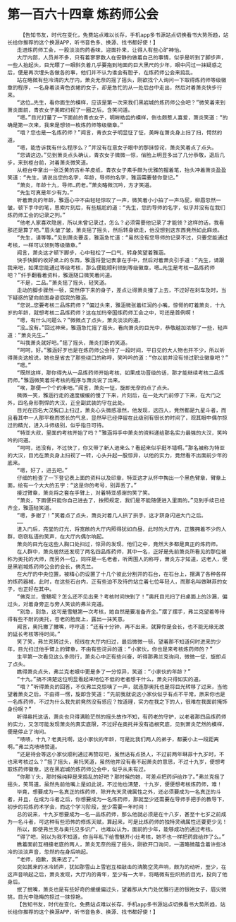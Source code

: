 # 第一百六十四章 炼药师公会
        【告知书友，时代在变化，免费站点难以长存，手机app多书源站点切换看书大势所趋，站长给你推荐的这个换源APP，听书音色多、换源、找书都好使！】
       走进炼药师工会，一股淡淡的药香味，迎面扑来，让得人有些心旷神怡。
       大厅内部，人员并不多，只有着寥寥数人在安静的做着自己的事情，似乎是听到了脚步声，一些人抬起头，目光瞟了一眼斜负着几乎要拖到地面的巨大黑尺的少年，眼中闪过一抹疑惑之后，便是再次埋头各做各的事，他们并不认为谁会有胆子，在炼药师公会来捣乱。
       站在略微有些冷清的大厅内，萧炎无奈的摇了摇头，刚欲找个人询问一下取得炼药师等级徽章的程序，一名身着淡青色衣裙的女子，却是急忙的从一处后台中走出，然后对着萧炎快步行来。
       “这位…先生，看你面生的模样，应该是第一次来我们黑岩城的炼药师公会吧？”微笑着来到萧炎面前，青衣女子美眸扫视了一圈之后，含笑问道。
       “嗯。”目光打量了一下面前的青衣女子，明眸皓齿的模样，倒也颇惹人喜爱，萧炎笑道：“的确是第一次来，我来是想领一枚炼药师等级徽章。”
       “哦？您也是一名炼药师？”闻言，青衣女子明显怔了怔，美眸在萧炎身上扫了扫，愕然的道。
       “嗯，能告诉我有什么程序么？”并没有在意女子眼中的那抹惊诧，萧炎笑着点了点头。
       “您请这边。”见到萧炎点头确认，青衣女子微微一惊，俏脸上明显多出了几分恭敬，退后几步，来到柜台前，对着萧炎微笑道。
       从柜台中拿出一张泛黄的古朴羊皮纸，青衣女子素手颇为优雅的握着笔，抬头冲着萧炎盈盈笑道：“先生，请说出您的名字，年龄，导师的名字，雅涵需要替你登记。”
       “萧炎，年龄十九，导师…药老。”萧炎略微沉吟，方才笑道。
       “先生可真是年少有为。”
       听着萧炎的年龄，雅涵心中不由轻轻惊叹了一声，微笑着小小拍了一声马屁，柳眉忽然一皱，顿下手中的笔，思索片刻后，有些尴尬的道：“先生，您的导师的名字，似乎并没有在我们炼药师工会的记录之列。”
       “他老人家喜欢隐居，所以未曾记录过，怎么？必须需要他记录了才能领？这样的话，我看那还是算了吧。”眉头皱了皱，萧炎摇了摇头，然后转身欲走，他没想到这东西竟然如此麻烦。
       “先生，请等等。”见到萧炎要走，雅涵急忙道：“虽然没有您导师的记录不过，只要您能通过考核，一样可以领到等级徽章。”
       闻言，萧炎这才顿下脚步，心中轻松了一口气，转身笑望着雅涵。
       快手快脚的收好桌上的东西，雅涵将登记表拿在手中，然后对着萧炎引手道：“先生，请跟我来吧，如果您能通过等级考核，那么便能顺利领到等级徽章，嗯…先生是考核一品炼药师吧？”纤手翻看着资料，雅涵随口微笑着问道。
       “不是，二品。”萧炎摇了摇头，轻笑道。
       走动的脚步骤然一顿，突然停下来的身子，差点让得萧炎撞了上去，不过好在刹车及时，当下疑惑的望向前面身姿窈窕的雅涵。
       “您说…您要考核二品炼药师？”偏过头来，雅涵微张着红润的小嘴，惊愕的盯着萧炎，十九岁的年龄，就想考核二品炼药师？这在加玛帝国炼药师工会之中，可还是首例啊！
       “嗯，有什么问题么？”微微点了点头，萧炎淡淡的道。
       “没…没有。”回过神来，雅涵急忙摇了摇头，看向萧炎的目光中，恭敬越加浓郁了一些，轻声道：“萧炎先生…”
       “叫我萧炎就好吧。”摇了摇头，萧炎打断的笑道。
       “呵呵，好。”雅涵好歹也是在炼药师公会待了一段时间，平日见的大人物也并不少，所以听得萧炎这般说，她也是省去了那些绕口的称呼，笑吟吟的道：“你以前并没有领过职业徽章吧？”
       “嗯。”
       “既然这样，那你得先从一品炼药师开始考核，如果成功晋级的话，那才能继续考核二品炼药师。”雅涵微笑着将考核的程序与萧炎说了出来。
       “唉，那便一个个的来吧。”闻言，萧炎一怔，旋即无奈的点了点头。
       微微一笑，雅涵行走的速度缓缓的慢了下来，片刻后，在一处大门前停了下来，在大门之外，四名身形剽悍的大汉，正全副武装的守在此处。
       目光在四名大汉胸口上扫过，萧炎心头微感凛然，他发现，这四人，竟然都是九星斗者，而且看其中一人那平稳而悠长的气息，显然早已经停留在此级别有很长的时间了，观其眼中偶尔掠过的精光，进入斗师级别，似乎指日可待。
       “特亚大叔，里面的考核开始了吗？”雅涵将手中萧炎的资料递给那名实力最强的大汉，笑吟吟的问道。
       “呵呵，还没有，不过快了，你又带了新人进来么？看起来似乎挺不错啊。”那名被称为特亚的大汉，目光在萧炎身上扫视了一转，心头升起一股惊异，以他的实力，竟然看不出面前少年的底来。
       “嗯，好了，进去吧。”
       仔细的检查了一下登记表上面的资料以及印章，特亚这才从怀中掏出一个黑色臂章，臂章上面，绘有一个大大的五字：“这是你的考号，别弄丢了。”
       接过臂章，萧炎将之套在手臂上，对着特亚感谢的笑了笑。
       “萧炎，下面便只能你自己进去了，按照规定，我们是不能随便进入里面的。”见到手续已经齐全，雅涵轻笑道。
       “嗯，多谢了！”笑着点了点头，萧炎对着几人拱了拱手，这才跻身闪进大门之后。
       ……
       进入门后，亮堂的灯光，将宽敞的大厅内照得犹如白昼，此时的大厅内，正簇拥着不少的人群，窃窃私语的笑声，在大厅内偶尔响起。
       萧炎的目光在这些人胸口处扫过，惊异的发现，他们之中，竟然大多都是真正的炼药师。
       在人群中，萧炎居然还发现了两名四品炼药师，其中一名，正好是先前萧炎所看见的那位被称为奥托的大师，而另外一位，同样是一名老者，听周围人的称呼，萧炎方才知道，这老人，便是黑岩城炼药师公会的会长，佛克兰。
       在大厅的中央位置，被精心的设置了十几个彼此分割开的石台，在石台上，摆满了各种各样的炼药器械，此时，在这些石台内，正有些迫不及待的站立着七位年轻人，而那名叫做琳菲的女子，也正好在其中。
       “佛克兰，雪魅呢？怎么还不见出来？考核时间快到了！”奥托目光扫了扫桌面上的沙漏，偏过头，对着身旁正与旁人笑谈的弗兰克道。
       “别急，别急，这可是雪魅第一次考核，她自然是要准备齐全。”摆了摆手，弗兰克望着等待得有些不耐的奥托，苍老的脸庞上，露出一抹笑意。
       闻言，奥托撇了撇嘴，哼哼道：“还有十分钟，再不出来，就算你是会长，也不能无缘无故的延长考核等待时间。”
       笑了笑，弗兰克转过头，视线在大厅内扫过，最后微微一顿，望着那不知道何时进来的少年，目光扫过他手臂上的臂章，不由有些诧异的道：“小家伙，你也是来考核炼药师的？”
       生平第一次看见这么多同行，萧炎心中正有些兴奋，听得那弗兰克询问，微微一怔，旋即点了点头。
       瞧得萧炎点头，弗兰克老眼中更是多了一分惊异，笑道：“小家伙的年龄？”
       “十九。”搞不清楚这位明显看起来地位不低的老者想干什么，萧炎只得如实的道。
       “哦？”听得萧炎的回答，不仅弗兰克惊咦了一声，就连那奥托也是将目光转移了过来，当他望着萧炎之后，不由得一愣，旋即含笑道：“先前我就说这小家伙似乎有点不平常，原来你也是一名炼药师，不过为什么我先前竟然没有感应？按道理，实力在我之下的人，很难在我面前掩饰身份啊？”
       听得奥托这话，萧炎也只得满脸茫然的摇头故作不知，有药老的守护，以老者那四品炼药师的实力，又怎可能发现萧炎的真实底限，不过好在奥托并没有追根究底，见到萧炎茫然的模样，便是停止了询问。
       “啧啧，十九？老奥托啊，这小家伙的年龄，可是比我们两人的弟子，都要小上一段距离啊。”弗兰克啧啧赞道。
       “还是待会等这小家伙顺利通过再赞叹吧，虽然话有点损人，不过前两年琳菲十九岁时，不也来考核过么？”摇了摇头，奥托笑道，虽然他并没有看不起萧炎的意思，不过十九岁，便想考取炼药师徽章，这在黑岩城的炼药师公会中，似乎从未有过。
       “你那丫头，那时候纯粹是来捣乱的好吧？那时候的她，可差点把药炉给炸了。”弗兰克摇了摇头，笑骂道，虽然先前他嘴上是如此说，不过他也清楚，十九岁，便便想考核炼药师，难！
       毕竟，想要成为一名真正的炼药师，除开先天灵魂属性之外，还必须要成为一名真正的斗者，并且，在成为斗者之后，你想要成为一名炼药师，那就至少还需要在导师手把手的教导下，初步的将炼药术学会，而这个学习阶段，至少需要一年时间！
       总的说来，十九岁想要成为一名一品炼药师，那么他就必须是在十八岁，甚至十七岁之前成为一名斗者，可这种有些恐怖的修炼天赋，算起来，可是比炼药师的独特灵魂属性还要更少见！
       所以，即使弗兰克与奥托见多识广，也难以认为，面前的少年，能够成功的通过考核。
       “得了吧，别以为我不知道，你当年私下给雪魅开小灶考核，她不也一样把药鼎给炸了么。”
       瞧着面前互相接老底的两人，萧炎无奈的摇了摇头，刚欲开口询问，一道略微蕴含着许些冰冷的淡淡声音，忽然的在身后响起。
       “老师，抱歉，我来迟了。”
       突如其来的冰冷娇声，犹如那雪山上雪岩互相敲击的清脆空灵声响，颇为的动听，至少，在这声音响起之后，萧炎发现，大厅内的青年，至少有一大半，将略微有些炽热的目光，投向了他身后。
       抿了抿嘴，萧炎也是有些好奇的缓缓偏过头，望着那从大门处优雅行进的银袍女子，眉尖微挑，目光中隐晦的掠过一抹惊艳。
       【告知书友，时代在变化，免费站点难以长存，手机app多书源站点切换看书大势所趋，站长给你推荐的这个换源APP，听书音色多、换源、找书都好使！】